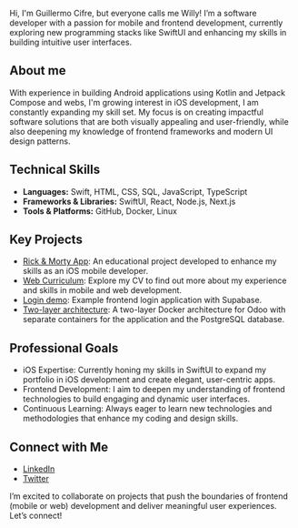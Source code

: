 Hi, I'm Guillermo Cifre, but everyone calls me Willy! I’m a software developer with a passion for mobile and frontend development, currently exploring new programming stacks like SwiftUI and enhancing my skills in building intuitive user interfaces.

## About me

With experience in building Android applications using Kotlin and Jetpack Compose and webs, I'm growing interest in iOS development, I am constantly expanding my skill set. My focus is on creating impactful software solutions that are both visually appealing and user-friendly, while also deepening my knowledge of frontend frameworks and modern UI design patterns.

## Technical Skills

- **Languages:** Swift, HTML, CSS, SQL, JavaScript, TypeScript
- **Frameworks & Libraries:** SwiftUI, React, Node.js, Next.js
- **Tools & Platforms:** GitHub, Docker, Linux

## Key Projects 

- [Rick & Morty App](https://github.com/Willy93-coder/RickAndMorty_iOS): An educational project developed to enhance my skills as an iOS mobile developer.
- [Web Curriculum](https://www.guillermocifre.com/): Explore my CV to find out more about my experience and skills in mobile and web development.
- [Login demo](https://github.com/Willy93-coder/login_reactjs_demo): Example frontend login application with Supabase.
- [Two-layer architecture](https://github.com/Willy93-coder/two_layer_architecture_docker): A two-layer Docker architecture for Odoo with separate containers for the application and the PostgreSQL database.

## Professional Goals

- iOS Expertise: Currently honing my skills in SwiftUI to expand my portfolio in iOS development and create elegant, user-centric apps.
- Frontend Development: I aim to deepen my understanding of frontend technologies to build engaging and dynamic user interfaces.
- Continuous Learning: Always eager to learn new technologies and methodologies that enhance my coding and design skills.

## Connect with Me

- [LinkedIn](https://www.linkedin.com/in/guillermocifre)
- [Twitter](https://x.com/WillyDev93)

I’m excited to collaborate on projects that push the boundaries of frontend (mobile or web) development and deliver meaningful user experiences. Let’s connect!
